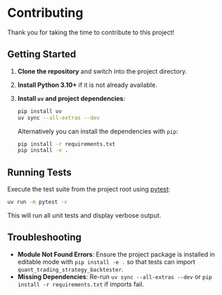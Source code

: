 # Contributing

Thank you for taking the time to contribute to this project!

## Getting Started

1. **Clone the repository** and switch into the project directory.
2. **Install Python 3.10+** if it is not already available.
3. **Install `uv` and project dependencies**:

   ```bash
   pip install uv
   uv sync --all-extras --dev
   ```

   Alternatively you can install the dependencies with `pip`:

   ```bash
   pip install -r requirements.txt
   pip install -e .
   ```

## Running Tests

Execute the test suite from the project root using [pytest](https://docs.pytest.org/):

```bash
uv run -m pytest -v
```

This will run all unit tests and display verbose output.

## Troubleshooting

* **Module Not Found Errors**: Ensure the project package is installed in
  editable mode with `pip install -e .` so that tests can import
  `quant_trading_strategy_backtester`.
* **Missing Dependencies**: Re-run `uv sync --all-extras --dev` or
  `pip install -r requirements.txt` if imports fail.
